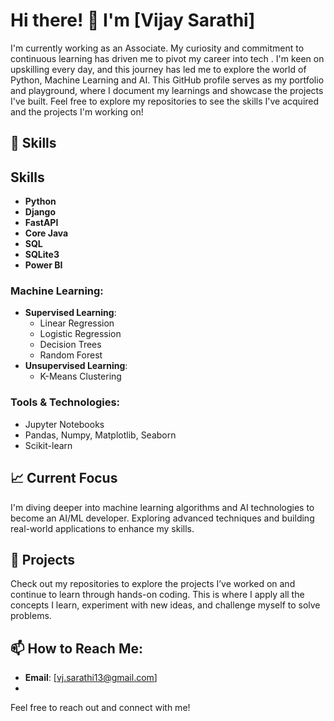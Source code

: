 # Hi there! 👋 I'm [Vijay Sarathi]

I'm currently working as an Associate. My curiosity and commitment to continuous learning has driven me to pivot my career into tech . I'm keen on upskilling every day, and this journey has led me to explore the world of Python, Machine Learning and AI.
This GitHub profile serves as my portfolio and playground, where I document my learnings and showcase the projects I've built. Feel free to explore my repositories to see the skills I've acquired and the projects I'm working on!

## 🚀 Skills

## Skills

- **Python**
- **Django**
- **FastAPI**
- **Core Java**
- **SQL**
- **SQLite3**
- **Power BI**


### Machine Learning:
- **Supervised Learning**: 
  - Linear Regression
  - Logistic Regression
  - Decision Trees
  - Random Forest
- **Unsupervised Learning**: 
  - K-Means Clustering

### Tools & Technologies:
- Jupyter Notebooks
- Pandas, Numpy, Matplotlib, Seaborn
- Scikit-learn

## 📈 Current Focus
I'm diving deeper into machine learning algorithms and AI technologies to become an AI/ML developer. Exploring advanced techniques and building real-world applications to enhance my skills.

## 📂 Projects
Check out my repositories to explore the projects I’ve worked on and continue to learn through hands-on coding. This is where I apply all the concepts I learn, experiment with new ideas, and challenge myself to solve problems.

## 📫 How to Reach Me:
- **Email**: [vj.sarathi13@gmail.com]
- 
<!--- **LinkedIn**: [LinkedIn Profile Link]
- **Twitter**: [Twitter Handle] -->

Feel free to reach out and connect with me!
